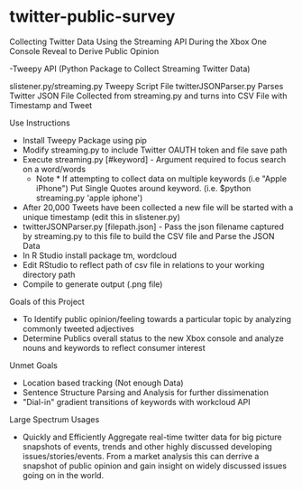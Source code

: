 twitter-public-survey
=====================

Collecting Twitter Data Using the Streaming API During the Xbox One Console Reveal to Derive Public Opinion

-Tweepy API (Python Package to Collect Streaming Twitter Data)

slistener.py/streaming.py Tweepy Script File
twitterJSONParser.py Parses Twitter JSON File Collected from streaming.py and turns into CSV File with Timestamp and Tweet


Use Instructions
  - Install Tweepy Package using pip
  - Modify streaming.py to include Twitter OAUTH token and file save path
  - Execute streaming.py [#keyword] - Argument required to focus search on a word/words
    - Note * If attempting to collect data on multiple keywords (i.e "Apple iPhone") Put Single Quotes around keyword. (i.e. $python streaming.py 'apple iphone')
  - After 20,000 Tweets have been collected a new file will be started with a unique timestamp (edit this in slistener.py)
  - twitterJSONParser.py [filepath.json] - Pass the json filename captured by streaming.py to this file to build the CSV file and Parse the JSON Data
  - In R Studio install package tm, wordcloud
  - Edit RStudio to reflect path of csv file in relations to your working directory path
  - Compile to generate output (.png file)


Goals of this Project
  - To Identify public opinion/feeling towards a particular topic by analyzing commonly tweeted adjectives
  - Determine Publics overall status to the new Xbox console and analyze nouns and keywords to reflect consumer interest


Unmet Goals
  - Location based tracking (Not enough Data)
  - Sentence Structure Parsing and Analysis for further dissimenation
  - "Dial-in" gradient transitions of keywords with workcloud API

Large Spectrum Usages
  - Quickly and Efficiently Aggregate real-time twitter data for big picture snapshots of events, trends and other highly discussed developing issues/stories/events. From a market analysis this can derrive a snapshot of public opinion and gain insight on widely discussed issues going on in the world.
